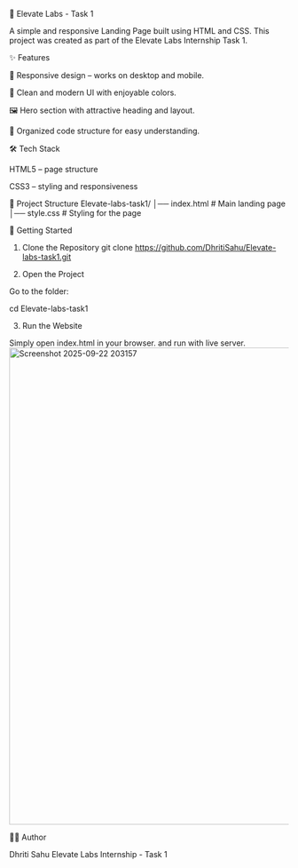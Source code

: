 🌟 Elevate Labs - Task 1

A simple and responsive Landing Page built using HTML and CSS.
This project was created as part of the Elevate Labs Internship Task 1.

✨ Features

📱 Responsive design – works on desktop and mobile.

🎨 Clean and modern UI with enjoyable colors.

🖼️ Hero section with attractive heading and layout.

📂 Organized code structure for easy understanding.

🛠️ Tech Stack

HTML5 – page structure

CSS3 – styling and responsiveness

📂 Project Structure
Elevate-labs-task1/
│── index.html      # Main landing page
│── style.css       # Styling for the page

🚀 Getting Started
1. Clone the Repository
git clone https://github.com/DhritiSahu/Elevate-labs-task1.git

2. Open the Project

Go to the folder:

cd Elevate-labs-task1

3. Run the Website

Simply open index.html in your browser.
and run with live server.<img width="1884" height="859" alt="Screenshot 2025-09-22 203157" src="https://github.com/user-attachments/assets/21cdfe43-026f-4d31-b2d8-c410d820a91d" />


👩‍💻 Author

Dhriti Sahu
Elevate Labs Internship - Task 1
